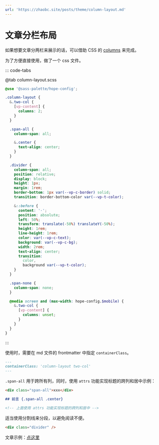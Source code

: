 ```yaml
---
url: 'https://zhaobc.site/posts/theme/column-layout.md'
---
```

# 文章分栏布局

如果想要文章分两栏来展示的话，可以借助 CSS 的 [columns](https://developer.mozilla.org/zh-CN/docs/Web/CSS/columns) 来完成。

为了方便直接使用，做了一个 css 文件。

::: code-tabs

@tab column-layout.scss

```scss
@use '@sass-palette/hope-config';

.column-layout {
  &.two-col {
    [vp-content] {
      columns: 2;
    }
  }

  .span-all {
    column-span: all;

    &.center {
      text-align: center;
    }
  }

  .divider {
    column-span: all;
    position: relative;
    display: block;
    height: 1px;
    margin: 1rem;
    border-bottom: 1px var(--vp-c-border) solid;
    transition: border-bottom-color var(--vp-t-color);

    &::before {
      content: '·';
      position: absolute;
      left: 50%;
      transform: translate(-50%) translateY(-50%);
      height: 1rem;
      line-height: 1rem;
      color: var(--vp-c-text);
      background: var(--vp-c-bg);
      width: 2rem;
      text-align: center;
      transition:
        color,
        background var(--vp-t-color);
    }
  }

  .span-none {
    column-span: none;
  }

  @media screen and (max-width: hope-config.$mobile) {
    &.two-col {
      [vp-content] {
        columns: unset;
      }
    }
  }
}
```

:::

使用时，需要在 md 文件的 frontmatter 中指定 `containerClass`。

```md
---
containerClass: 'column-layout two-col'
---
```

`.span-all` 用于跨所有列，同时，使用 `attrs` 功能实现标题的跨列和居中示例：

```md
<div class="span-all">xxx</div>

## 前言 {.span-all .center}

<!-- 上面使用 attrs 功能实现标题的跨列和居中 -->
```

适当使用分割线来分段，以避免阅读不便。

```md
<div class="divider" />
```

文章示例：[点这里](../other/columns-layout-demo.md)
